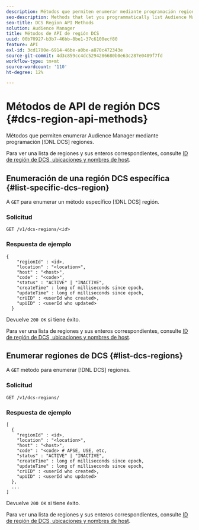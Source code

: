 ```yaml
---
description: Métodos que permiten enumerar mediante programación regiones de DCS Audience Manager.
seo-description: Methods that let you programmatically list Audience Manager DCS regions.
seo-title: DCS Region API Methods
solution: Audience Manager
title: Métodos de API de región DCS
uuid: 00b70927-b3b7-46bb-8be1-37c6100ecf80
feature: API
exl-id: 3cd1700e-6914-46be-a0be-a870c472343e
source-git-commit: 4d3c859cc4dc5294286680b0e63c287e0409f7fd
workflow-type: tm+mt
source-wordcount: '110'
ht-degree: 12%

---
```


# Métodos de API de región DCS {#dcs-region-api-methods}

Métodos que permiten enumerar Audience Manager mediante programación [!DNL DCS] regiones.

<!-- c_rest_api_regions.xml -->

Para ver una lista de regiones y sus enteros correspondientes, consulte [ID de región de DCS, ubicaciones y nombres de host](../../api/dcs-intro/dcs-api-reference/dcs-regions.md).

## Enumeración de una región DCS específica {#list-specific-dcs-region}

A `GET` para enumerar un método específico [!DNL DCS] región.

<!-- r_rest_api_regions_list_specific.xml -->

### Solicitud

`GET /v1/dcs-regions/`*`<id>`*

### Respuesta de ejemplo

```
{ 
    "regionId" : <id>, 
    "location" : "<location>",
    "host" : "<host>",
    "code" : "<code>",
    "status" : "ACTIVE" | "INACTIVE",
    "createTime" : long of milliseconds since epoch,
    "updateTime" : long of milliseconds since epoch,
    "crUID" : <userId who created>,
    "upUID" : <userId who updated>
  }
```

Devuelve `200 OK` si tiene éxito.

Para ver una lista de regiones y sus enteros correspondientes, consulte [ID de región de DCS, ubicaciones y nombres de host](../../api/dcs-intro/dcs-api-reference/dcs-regions.md).

## Enumerar regiones de DCS {#list-dcs-regions}

A `GET` método para enumerar [!DNL DCS] regiones.

<!-- r_rest_api_regions_list.xml -->

### Solicitud

`GET /v1/dcs-regions/`

### Respuesta de ejemplo

```
[
  { 
    "regionId" : <id>, 
    "location" : "<location>",
    "host" : "<host>",
    "code" : "<code> # APSE, USE, etc,
    "status" : "ACTIVE" | "INACTIVE",
    "createTime" : long of milliseconds since epoch,
    "updateTime" : long of milliseconds since epoch,
    "crUID" : <userId who created>,
    "upUID" : <userId who updated>
  },
  ...
]
```

Devuelve `200 OK` si tiene éxito.

Para ver una lista de regiones y sus enteros correspondientes, consulte [ID de región de DCS, ubicaciones y nombres de host](../../api/dcs-intro/dcs-api-reference/dcs-regions.md).
